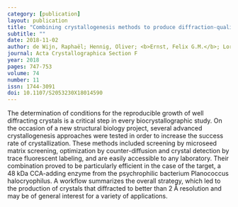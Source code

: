 ```yaml
---
category: [publication]
layout: publication
title: "Combining crystallogenesis methods to produce diffraction-quality crystals of a psychrophilic tRNA-maturation enzyme"
subtitle: ""
date: 2018-11-02
author: de Wijn, Raphaël; Hennig, Oliver; <b>Ernst, Felix G.M.</b>; Lorber, Bernard; Betat, Heike; Mörl, Mario; Sauter, Claude
journal: Acta Crystallographica Section F
year: 2018
pages: 747-753
volume: 74
number: 11
issn: 1744-3091
doi: 10.1107/S2053230X18014590
---
```

The determination of conditions for the reproducible growth of well diffracting crystals is a critical step in every biocrystallographic study. On the occasion of a new structural biology project, several advanced crystallogenesis approaches were tested in order to increase the success rate of crystallization. These methods included screening by microseed matrix screening, optimization by counter-diffusion and crystal detection by trace fluorescent labeling, and are easily accessible to any laboratory. Their combination proved to be particularly efficient in the case of the target, a 48 kDa CCA-adding enzyme from the psychrophilic bacterium Planococcus halocryophilus. A workflow summarizes the overall strategy, which led to the production of crystals that diffracted to better than 2 Å resolution and may be of general interest for a variety of applications.
